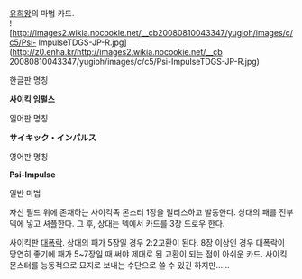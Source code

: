 [유희왕](%EC%9C%A0%ED%9D%AC%EC%99%95.md)의 마법 카드.  
![http://images2.wikia.nocookie.net/__cb20080810043347/yugioh/images/c/c5/Psi-
ImpulseTDGS-JP-R.jpg](http://z0.enha.kr/http://images2.wikia.nocookie.net/__cb
20080810043347/yugioh/images/c/c5/Psi-ImpulseTDGS-JP-R.jpg)

한글판 명칭

**사이킥 임펄스**

일어판 명칭

**サイキック・インパルス**

영어판 명칭

**Psi-Impulse**

일반 마법

자신 필드 위에 존재하는 사이킥족 몬스터 1장을 릴리스하고 발동한다. 상대의 패를 전부 덱에 넣고 셔플한다. 그 후, 상대는 덱에서 카드를
3장 드로우 한다.

  
사이킥판 [대폭락](%EB%8C%80%ED%8F%AD%EB%9D%BD.md). 상대의 패가 5장일 경우 2:2교환이 된다. 8장 이상인
경우 대폭락이 당연히 좋기에 패가 5~7장일 때 써야 제대로 된 교환이 되는 점이 아쉬운 카드. 사이킥 몬스터를 능동적으로 묘지로 보내는
수단으로 쓸 수 있긴 하지만......

